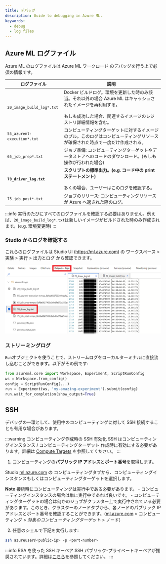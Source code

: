 ```yaml
---
title: デバッグ
description: Guide to debugging in Azure ML.
keywords:
  - debug
  - log files
---
```


## Azure ML ログファイル

Azure ML のログファイルは Azure ML ワークロード のデバッグを行う上で必須の情報です。

| ログファイル | 説明 |
| - | - |
| `20_image_build_log*.txt` | Docker ビルドログ。環境を更新した時のみ該当。それ以外の場合 Azure ML はキャッシュされたイメージを再利用する。 <br/><br/> もしも成功した場合、関連するイメージのレジストリ詳細情報を含む。 |
| `55_azureml-execution*.txt` | コンピューティングターゲットに対するイメージのプル。このログはコンピューティングリソースが確保された時点で一度だけ作成される。 |
| `65_job_prep*.txt` | ジョブ準備: コンピューティングターゲットやデータストアへのコードのダウンロード。(もしも操作が行われた場合) |
| **`70_driver_log.txt`** | **スクリプトの標準出力。(e.g. コード中の print ステートメント)** <br/><br/> 多くの場合、ユーザーはこのログを確認する。 |
| `75_job_post*.txt` | ジョブのリリース: コンピューティングリソースが Azure へ返された際のログ。 |

:::info
実行のたびにすべてのログファイルを確認する必要はありません。例えば、`20_image_build_log*.txt`は新しいイメージがビルドされた時のみ作成されます。(e.g. 環境変更時)
:::

### Studio からログを確認する

これらのログファイルは Studio UI (https://ml.azure.com) の ワークスペース > 実験 > 実行 > 出力とログ から確認できます。

![](img/log-files.png)

### ストリーミングログ

`Run`オブジェクトを使うことで、ストリームログをローカルターミナルに直接流し込むことができます。以下がその例です:

```python
from azureml.core import Workspace, Experiment, ScriptRunConfig
ws = Workspace.from_config()
config = ScriptRunConfig(...)
run = Experiment(ws, 'my-amazing-experiment').submit(config)
run.wait_for_completion(show_output=True)
```

## SSH

デバッグの一環として、使用中のコンピューティングに対して SSH 接続することも有用な場合があります。

:::warning コンピューティング作成時の SSH 有効化
SSH はコンピューティングインスタンス / コンピューティングターゲット 作成時に有効にする必要があります。詳細は [Compute Targets](compute-targets#with-ssh) を参照してください。
:::

1. コンピューティングの**パブリック IP アドレス**と**ポート番号**を取得します。

  Studio [ml.azure.com](https://ml.azure.com/) の コンピューティングタブから、コンピューティングインスタンスもしくはコンピューティングターゲットを選択します。

  **Note** 接続時にコンピューティングは実行中である必要があります。
    - コンピューティングインスタンスの場合は単に実行中であれば良いです。
    - コンピューティングターゲットの場合は何かのジョブがクラスター上で実行中されている必要があります。このとき、クラスターのノードタブから、各ノードのパブリック IP アドレスとポート番号を確認することができます。([ml.azure.com](https://ml.azure.com/) > コンピューティング > _対象のコンピューティングターゲット_ > ノード)

2. 任意のシェルで下記を実行します:

  ```bash
  ssh azureuser@<public-ip> -p <port-number>
  ```


:::info RSA を使った SSH キーペア
SSH パブリック-プライベートキーペアが推奨されています。詳細は[こちら](https://docs.microsoft.com/en-us/azure/virtual-machines/linux/mac-create-ssh-keys)を参照してください。
:::

